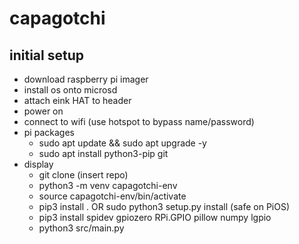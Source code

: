 # capagotchi

## initial setup

- download raspberry pi imager
- install os onto microsd
- attach eink HAT to header
- power on
- connect to wifi (use hotspot to bypass name/password)
- pi packages
  - sudo apt update && sudo apt upgrade -y
  - sudo apt install python3-pip git
- display
  - git clone (insert repo)
  - python3 -m venv capagotchi-env
  - source capagotchi-env/bin/activate
  - pip3 install . OR sudo python3 setup.py install (safe on PiOS)
  - pip3 install spidev gpiozero RPi.GPIO pillow numpy lgpio
  - python3 src/main.py
